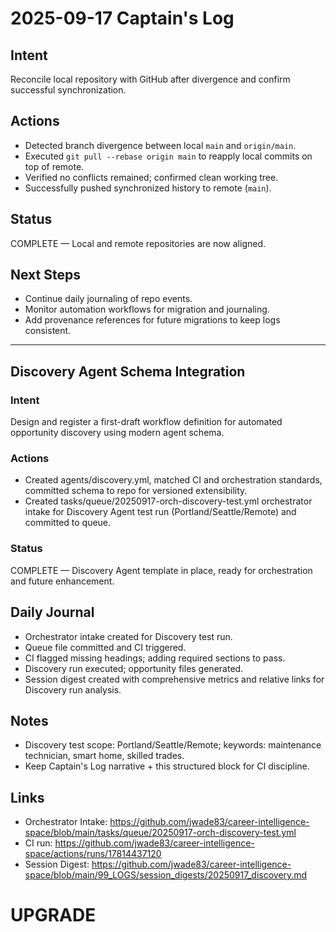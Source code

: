 # 2025-09-17 Captain's Log

## Intent

Reconcile local repository with GitHub after divergence and confirm successful synchronization.

## Actions

- Detected branch divergence between local `main` and `origin/main`.
- Executed `git pull --rebase origin main` to reapply local commits on top of remote.
- Verified no conflicts remained; confirmed clean working tree.
- Successfully pushed synchronized history to remote (`main`).

## Status

COMPLETE — Local and remote repositories are now aligned.

## Next Steps

- Continue daily journaling of repo events.
- Monitor automation workflows for migration and journaling.
- Add provenance references for future migrations to keep logs consistent.

---

## Discovery Agent Schema Integration

### Intent

Design and register a first-draft workflow definition for automated opportunity discovery using modern agent schema.

### Actions

- Created agents/discovery.yml, matched CI and orchestration standards, committed schema to repo for versioned extensibility.
- Created tasks/queue/20250917-orch-discovery-test.yml orchestrator intake for Discovery Agent test run (Portland/Seattle/Remote) and committed to queue.

### Status

COMPLETE — Discovery Agent template in place, ready for orchestration and future enhancement.

## Daily Journal

- Orchestrator intake created for Discovery test run.
- Queue file committed and CI triggered.
- CI flagged missing headings; adding required sections to pass.
- Discovery run executed; opportunity files generated.
- Session digest created with comprehensive metrics and relative links for Discovery run analysis.

## Notes

- Discovery test scope: Portland/Seattle/Remote; keywords: maintenance technician, smart home, skilled trades.
- Keep Captain's Log narrative + this structured block for CI discipline.

## Links

- Orchestrator Intake: https://github.com/jwade83/career-intelligence-space/blob/main/tasks/queue/20250917-orch-discovery-test.yml
- CI run: https://github.com/jwade83/career-intelligence-space/actions/runs/17814437120
- Session Digest: https://github.com/jwade83/career-intelligence-space/blob/main/99_LOGS/session_digests/20250917_discovery.md

# UPGRADE
